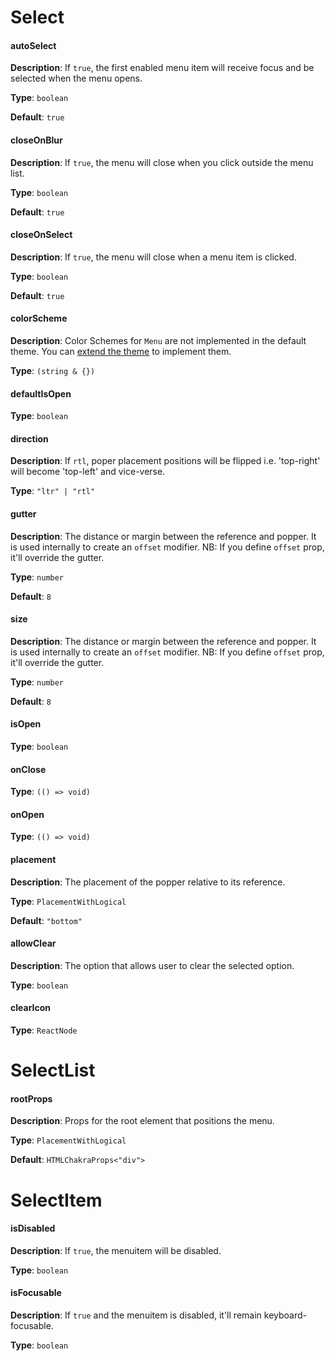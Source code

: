 


# Select
#### autoSelect
**Description**: If `true`, the first enabled menu item will receive focus and be selected when the menu opens.

**Type**: `boolean`

**Default**: `true`


#### closeOnBlur
**Description**: If `true`, the menu will close when you click outside the menu list.

**Type**: `boolean`

**Default**: `true`


#### closeOnSelect
**Description**: If `true`, the menu will close when a menu item is clicked.

**Type**: `boolean`

**Default**: `true`


#### colorScheme
**Description**: Color Schemes for `Menu` are not implemented in the default theme. You can [extend the theme](https://chakra-ui.com/docs/theming/customize-theme#customizing-component-styles) to implement them.

**Type**: `(string & {})`

#### defaultIsOpen
**Type**: `boolean`


#### direction
**Description**: If `rtl`, poper placement positions will be flipped i.e. 'top-right' will become 'top-left' and vice-verse.

**Type**: `"ltr" | "rtl"`


#### gutter
**Description**: The distance or margin between the reference and popper. It is used internally to create an `offset` modifier. NB: If you define `offset` prop, it'll override the gutter.

**Type**: `number`

**Default**: `8`


#### size
**Description**: The distance or margin between the reference and popper. It is used internally to create an `offset` modifier. NB: If you define `offset` prop, it'll override the gutter.

**Type**: `number`

**Default**: `8`


#### isOpen
**Type**: `boolean`


#### onClose
**Type**: `(() => void)`


#### onOpen
**Type**: `(() => void)`


#### placement
**Description**: The placement of the popper relative to its reference.

**Type**: `PlacementWithLogical`

**Default**: `"bottom"`


#### allowClear
**Description**: The option that allows user to clear the selected option.

**Type**: `boolean`


#### clearIcon
**Type**: `ReactNode`


# SelectList
#### rootProps
**Description**: Props for the root element that positions the menu.

**Type**: `PlacementWithLogical`

**Default**: `HTMLChakraProps<"div">`



# SelectItem
#### isDisabled
**Description**: If `true`, the menuitem will be disabled.

**Type**: `boolean`


#### isFocusable
**Description**: If `true` and the menuitem is disabled, it'll remain keyboard-focusable.

**Type**: `boolean`
